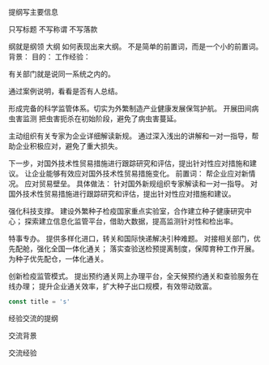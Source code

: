 提纲写主要信息

只写标题 不写称谓 不写落款

纲就是纲领 大纲
如何表现出来大纲。 不是简单的前置词，而是一个小的前置词。
背景：
目的：
工作经验：

有关部门就是说同一系统之内的。

通过案例说明，看看是否有人总结。

形成完备的科学监管体系。切实为外繁制造产业健康发展保驾护航。
开展田间病虫害监测
把虫害扼杀在初始阶段，避免了病虫害蔓延。

主动组织有关专家为企业详细解读新规。
通过深入浅出的讲解和一对一指导，帮助企业积极应对，避免了重大损失。

下一步，对国外技术性贸易措施进行跟踪研究和评估，提出针对性应对措施和建议。
让企业能够有效应对国外技术性贸易措施变化。
前置词： 帮企业应对新情况。 应对贸易壁垒。
具体做法：
针对国外新规组织专家解读和一对一指导。
对国外技术性贸易措施进行跟踪研究和评估，提出针对性应对措施和建议。

强化科技支撑。
建设外繁种子检疫国家重点实验室，合作建立种子健康研究中心；
探索建立信息化监管平台，借助大数据，提高监测针对性和检出率。

特事专办。
提供多样化进口，转关和国际快递解决引种难题。
对接相关部门，优先配舱，强化全国一体化通关；
落实查验送检预提离制度，保障育种工作开展。
为种子优先配仓，一体化通关。

创新检疫监管模式。
提出预约通关网上办理平台，全天候预约通关和查验服务在线办理；
提升企业通关效率，扩大种子出口规模，有效带动致富。

```js
const title = 's'
```

经验交流的提纲

交流背景

交流经验
